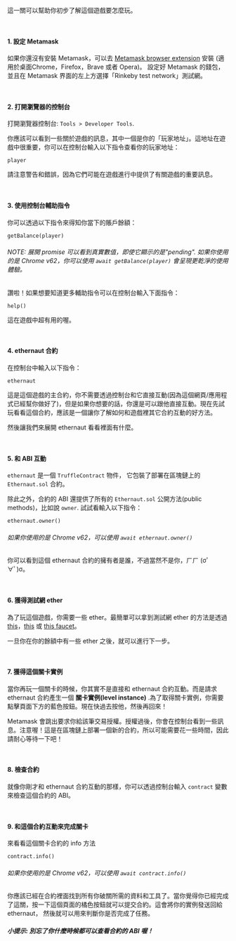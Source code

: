 這一關可以幫助你初步了解這個遊戲要怎麼玩。

&nbsp;
#### 1. 設定 Metamask
如果你還沒有安裝 Metamask，可以去 [Metamask browser extension](https://metamask.io/) 安裝 (適用於桌面Chrome，Firefox，Brave 或者 Opera)。
設定好 Metamask 的錢包，並且在 Metamask 界面的左上方選擇「Rinkeby test network」測試網。

&nbsp;
#### 2. 打開瀏覽器的控制台
打開瀏覽器控制台: `Tools > Developer Tools`.

你應該可以看到一些關於遊戲的訊息，其中一個是你的「玩家地址」。這地址在遊戲中很重要，你可以在控制台輸入以下指令查看你的玩家地址：

```
player
```

請注意警告和錯誤，因為它們可能在遊戲進行中提供了有關遊戲的重要訊息。

&nbsp;
#### 3. 使用控制台輔助指令

你可以透過以下指令來得知你當下的賬戶餘額：

```
getBalance(player)
```

###### NOTE: 展開 promise 可以看到真實數值，即使它顯示的是"pending". 如果你使用的是 Chrome v62，你可以使用 `await getBalance(player)` 會呈現更乾淨的使用體驗。

讚啦！如果想要知道更多輔助指令可以在控制台輸入下面指令：
```
help()
```
這在遊戲中超有用的喔。

&nbsp;
#### 4. ethernaut 合約
在控制台中輸入以下指令：
```
ethernaut
```

這是這個遊戲的主合約，你不需要透過控制台和它直接互動(因為這個網頁/應用程式已經幫你做好了)，但是如果你想要的話，你還是可以跟他直接互動。現在先試玩看看這個合約，應該是一個讓你了解如何和遊戲裡其它合約互動的好方法。

然後讓我們來展開 ethernaut 看看裡面有什麼。

&nbsp;
#### 5. 和 ABI 互動
`ethernaut` 是一個 `TruffleContract` 物件， 它包裝了部署在區塊鏈上的 `Ethernaut.sol` 合約。

除此之外，合約的 ABI 還提供了所有的 `Ethernaut.sol` 公開方法(public methods)，比如說 `owner`. 試試看輸入以下指令：
```
ethernaut.owner()
```

######  如果你使用的是 Chrome v62，可以使用 `await ethernaut.owner()`
你可以看到這個 ethernaut 合約的擁有者是誰，不過當然不是你，ㄏㄏ (σﾟ∀ﾟ)σ。

&nbsp;
#### 6. 獲得測試網 ether
為了玩這個遊戲，你需要一些 ether。最簡單可以拿到測試網 ether 的方法是透過 [this](https://faucet.rinkeby.io/)，[this](https://faucets.chain.link/rinkeby) 或 [this faucet](https://faucet.paradigm.xyz/)。

一旦你在你的餘額中有一些 ether 之後，就可以進行下一步。

&nbsp;
#### 7. 獲得這個關卡實例
當你再玩一個關卡的時候，你其實不是直接和 ethernaut 合約互動。而是請求 ethernaut 合約產生一個 **關卡實例(level instance)** .為了取得關卡實例，你需要點擊頁面下方的藍色按鈕。現在快過去按他，然後再回來！

Metamask 會跳出要求你給該筆交易授權。授權過後，你會在控制台看到一些訊息。注意喔！這是在區塊鏈上部署一個新的合約，所以可能需要花一些時間，因此請耐心等待一下吧！

&nbsp;
#### 8. 檢查合約
就像你剛才和 ethernaut 合約互動的那樣，你可以透過控制台輸入 `contract` 變數來檢查這個合約的 ABI。

&nbsp;
#### 9. 和這個合約互動來完成關卡
來看看這個關卡合約的 info 方法
```
contract.info()
```

###### 如果你使用的是 Chrome v62，可以使用 `await contract.info()`

你應該已經在合約裡面找到所有你破關所需的資料和工具了。當你覺得你已經完成了這關，按一下這個頁面的橘色按鈕就可以提交合約。這會將你的實例發送回給 ethernaut， 然後就可以用來判斷你是否完成了任務。

##### 小提示: 別忘了你什麼時候都可以查看合約的 ABI 喔！